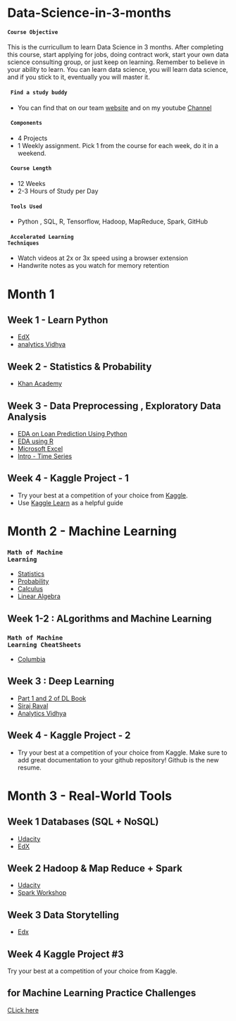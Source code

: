 # Data-Science-in-3-months

#### <code>Course Objective</code> 

This is the curricullum to learn Data Science in 3 months.
After completing this course, start applying for jobs, doing contract work, start your own data science consulting group, or just keep on learning. Remember to believe in your ability to learn. You can learn data science, you will learn data science, and if you stick to it, eventually you will master it.

#### <code> Find a study buddy </code>

* You can find that on our team [website](https://www.analyticsvidhya.com/) and on my youtube [Channel](https://www.youtube.com/channel/UCEmaIhwwcot0vtzw6PDOF4Q?view_as=subscriber) 

#### <code> Components </code>

* 4 Projects 
* 1 Weekly assignment. Pick 1 from the course for each week, do it in a weekend.

#### <code> Course Length </code>

* 12 Weeks
* 2-3 Hours of Study per Day

#### <code> Tools Used </code>

* Python , SQL, R, Tensorflow, Hadoop, MapReduce, Spark, GitHub

#### <code> Accelerated Learning Techniques</code>

* Watch videos at 2x or 3x speed using a browser extension
* Handwrite notes as you watch for memory retention

# Month 1

## Week 1 - Learn Python

* [EdX]( https://www.edx.org/course/introduction-python-data-science-2)
* [analytics Vidhya](https://trainings.analyticsvidhya.com/courses/course-v1:AnalyticsVidhya+BPDS001+2018_T2/about)

## Week 2 - Statistics & Probability

* [Khan Academy](https://www.khanacademy.org/math/statistics-probability)


## Week 3 - Data Preprocessing , Exploratory Data Analysis

* [EDA on Loan Prediction Using Python](https://trainings.analyticsvidhya.com/courses/course-v1:AnalyticsVidhya+LP101+2018_T1/about)
* [EDA using R](https://trainings.analyticsvidhya.com/courses/course-v1:AnalyticsVidhya+BigMS01+2018_1/about)
* [Microsoft Excel ](https://trainings.analyticsvidhya.com/courses/course-v1:AnalyticsVidhya+ITE001+2018_T1/about)
* [Intro - Time Series](https://trainings.analyticsvidhya.com/courses/course-v1:AnalyticsVidhya+TS_101+TS_term1/about)

## Week 4 - Kaggle Project - 1

* Try your best at a competition of your choice from [Kaggle]().
* Use [Kaggle Learn]() as a helpful guide

# Month 2 - Machine Learning 

### <code>Math of Machine Learning</code>
* [Statistics](http://web.mit.edu/~csvoss/Public/usabo/stats_handout.pdf)
* [Probability](https://static1.squarespace.com/static/54bf3241e4b0f0d81bf7ff36/t/55e9494fe4b011aed10e48e5/1441352015658/probability_cheatsheet.pdf)
* [Calculus](http://tutorial.math.lamar.edu/pdf/Calculus_Cheat_Sheet_All.pdf)
* [Linear Algebra](https://www.souravsengupta.com/cds2016/lectures/Savov_Notes.pdf)


## Week 1-2 : ALgorithms and Machine Learning 

### <code>Math of Machine Learning CheatSheets</code>
* [Columbia](http://web.mit.edu/~csvoss/Public/usabo/stats_handout.pdf)

## Week 3 : Deep Learning

* [Part 1 and 2 of DL Book](https://www.deeplearningbook.org/)
* [Siraj Raval](https://www.youtube.com/watch?v=vOppzHpvTiQ&list=PL2-dafEMk2A7YdKv4XfKpfbTH5z6rEEj3) 
* [Analytics Vidhya](https://www.analyticsvidhya.com/)

## Week 4 - Kaggle Project - 2

* Try your best at a competition of your choice from Kaggle. Make sure to add great documentation to your github repository! Github is the new resume. 

# Month 3 - Real-World Tools

## Week 1 Databases (SQL + NoSQL)

* [Udacity](https://www.udacity.com/course/intro-to-relational-databases--ud197)
* [EdX](https://www.edx.org/course/introduction-to-nosql-data-solutions-2)

## Week 2 Hadoop & Map Reduce + Spark

* [Udacity](https://www.udacity.com/course/intro-to-hadoop-and-mapreduce--ud617)
* [Spark Workshop](https://stanford.edu/~rezab/sparkclass/slides/itas_workshop.pdf)


## Week 3 Data Storytelling

* [Edx](https://www.edx.org/course/analytics-storytelling-impact-1)

## Week 4 Kaggle Project #3
Try your best at a competition of your choice from Kaggle.


## for Machine Learning Practice Challenges 
[CLick here](https://www.analyticsvidhya.com/)
